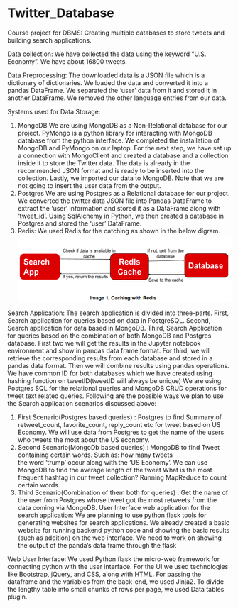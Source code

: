 # Twitter_Database
Course project for DBMS: Creating multiple databases to store tweets and building search applications.

Data collection: We have collected the data using the keyword “U.S. Economy”. We have about 16800 tweets.

Data Preprocessing: The downloaded data is a JSON file which is a dictionary of 
dictionaries. We loaded the data and converted it into a pandas DataFrame. We separated the
‘user’ data from it and stored it in another DataFrame. We removed the other language entries
from our data.

Systems used for Data Storage:
1. MongoDB
We are using MongoDB as a Non-Relational database for our project. PyMongo is a
python library for interacting with MongoDB database from the python interface. We
completed the installation of MongoDB and PyMongo on our laptop. For the next step,
we have set up a connection with MongoClient and created a database and a collection
inside it to store the Twitter data. The data is already in the recommended JSON format
and is ready to be inserted into the collection. Lastly, we imported our data to MongoDB.
Note that we are not going to insert the user data from the output.
2. Postgres
We are using Postgres as a Relational database for our project. We converted the twitter
data JSON file into Pandas DataFrame to extract the ‘user’ information and stored it as a
DataFrame along with ‘tweet_id’. Using SqlAlchemy in Python, we then created a
database in Postgres and stored the ‘user’ DataFrame.
3. Redis:
We used Redis for the catching as shown in the below digram.
![GitHub Logo](/images/Caching.png)

Search Application:
The search application is divided into three-parts. First, Search application for queries
based on data in PostgreSQL. Second, Search application for data based in MongoDB.
Third, Search Application for queries based on the combination of both MongoDB and
Postgres database. First two we will get the results in the Jupyter notebook environment
and show in pandas data frame format. For third, we will retrieve the corresponding
results from each database and stored in a pandas data format. Then we will combine
results using pandas operations. We have common ID for both databases which we
have created using hashing function on tweetID(tweetID will always be unique)
We are using Postgres SQL for the relational queries and MongoDB CRUD operations
for tweet text related queries.
Following are the possible ways we plan to use the Search application scenarios discussed
above:
1. First Scenario(Postgres based queries) :
Postgres to find Summary of retweet_count, favorite_count, reply_count etc for
tweet based on US Economy.
We will use data from Postgres to get the name of the users who tweets the most
about the US economy.
2. Second Scenario(MongoDb based queries) :
MongoDB to find Tweet containing certain words. Such as: how many tweets \
the word ‘trump’ occur along with the ‘US Economy’.
We can use MongoDB to find the average length of the tweet
What is the most frequent hashtag in our tweet collection?
Running MapReduce to count certain words.
3. Third Scenario(Combination of them both for queries) :
Get the name of the user from Postgres whose tweet got the most retweets from
the data coming via MongoDB.
User Interface web application for the search application: We are planning to use python
flask tools for generating websites for search applications. We already created a basic website
for running backend python code and showing the basic results (such as addition) on the web
interface. We need to work on showing the output of the panda’s data frame through the flask

Web User Interface: 
We used Python flask the micro-web framework for connecting python with the user interface. For the UI we used technologies like Bootstrap, jQuery, and CSS, along with HTML. For passing the dataframe and the variables from the back-end, we used Jinja2. To divide the lengthy table into small chunks of rows per page, we used Data tables plugin. 

